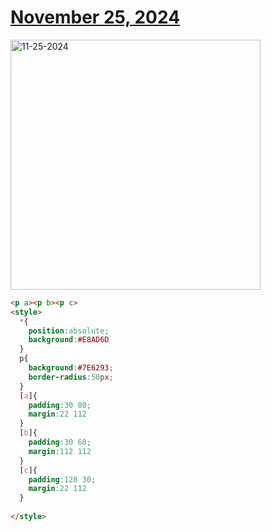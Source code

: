 # [November 25, 2024](https://cssbattle.dev/play/Rn4n4ZI0WDtznGBqqjmi)

<img src="https://firebasestorage.googleapis.com/v0/b/cssbattleapp.appspot.com/o/user%2Fe6YbeBahWNPT7VpE2rE2p85byxa2%2Ftargets%2Ftarget_6DRao0N@2x.png?alt=media" width="400" alt="11-25-2024" />

```html
<p a><p b><p c>
<style>
  *{
    position:absolute;
    background:#E8AD6D
  }
  p{
    background:#7E6293;
    border-radius:50px;
  }
  [a]{
    padding:30 80;
    margin:22 112
  }
  [b]{
    padding:30 60;
    margin:112 112
  }
  [c]{
    padding:120 30;
    margin:22 112
  }
  
</style>
```

